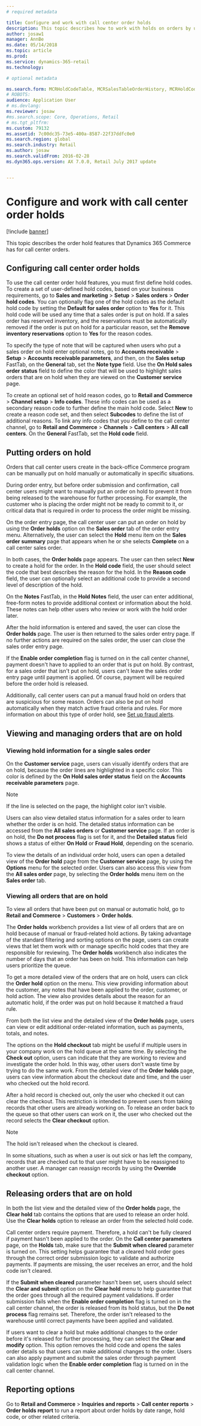 ```yaml
---
# required metadata

title: Configure and work with call center order holds
description: This topic describes how to work with holds on orders by using Dynamics 365 Commerce.
author: josaw1
manager: AnnBe
ms.date: 05/14/2018
ms.topic: article
ms.prod: 
ms.service: dynamics-365-retail
ms.technology: 

# optional metadata

ms.search.form: MCRHoldCodeTable, MCRSalesTableOrderHistory, MCRHoldCodeTrans, MCROrderEventSetup, MCROrderEventTable
# ROBOTS: 
audience: Application User
# ms.devlang: 
ms.reviewer: josaw
#ms.search.scope: Core, Operations, Retail
# ms.tgt_pltfrm: 
ms.custom: 79132
ms.assetid: 7c00dc35-73e5-400a-8587-22f37ddfc0e0
ms.search.region: global
ms.search.industry: Retail
ms.author: josaw
ms.search.validFrom: 2016-02-28
ms.dyn365.ops.version: AX 7.0.0, Retail July 2017 update


---
```


# Configure and work with call center order holds

[!include [banner](includes/banner.md)]

This topic describes the order hold features that Dynamics 365 Commerce has for call center orders.

## Configuring call center order holds

To use the call center order hold features, you must first define hold codes. To create a set of user-defined hold codes, based on your business requirements, go to **Sales and marketing** \> **Setup** \> **Sales orders** \> **Order hold codes**. You can optionally flag one of the hold codes as the default hold code by setting the **Default for sales order** option to **Yes** for it. This hold code will be used any time that a sales order is put on hold. If a sales order has reserved inventory, and the reservations must be automatically removed if the order is put on hold for a particular reason, set the **Remove inventory reservations** option to **Yes** for the reason codes.

To specify the type of note that will be captured when users who put a sales order on hold enter optional notes, go to **Accounts receivable** \> **Setup** \> **Accounts receivable parameters**, and then, on the **Sales setup** FastTab, on the **General** tab, set the **Note type** field. Use the **On Hold sales order status** field to define the color that will be used to highlight sales orders that are on hold when they are viewed on the **Customer service** page.

To create an optional set of hold reason codes, go to **Retail and Commerce** \> **Channel setup** \> **Info codes**. These info codes can be used as a secondary reason code to further define the main hold code. Select **New** to create a reason code set, and then select **Subcodes** to define the list of additional reasons. To link any info codes that you define to the call center channel, go to **Retail and Commerce** \> **Channels** \> **Call centers** \> **All call centers**. On the **General** FastTab, set the **Hold code** field.

## Putting orders on hold

Orders that call center users create in the back-office Commerce program can be manually put on hold manually or automatically in specific situations.

During order entry, but before order submission and confirmation, call center users might want to manually put an order on hold to prevent it from being released to the warehouse for further processing. For example, the customer who is placing the order might not be ready to commit to it, or critical data that is required in order to process the order might be missing.

On the order entry page, the call center user can put an order on hold by using the **Order holds** option on the **Sales order** tab of the order entry menu. Alternatively, the user can select the **Hold** menu item on the **Sales order summary** page that appears when he or she selects **Complete** on a call center sales order.

In both cases, the **Order holds** page appears. The user can then select **New** to create a hold for the order. In the **Hold code** field, the user should select the code that best describes the reason for the hold. In the **Reason code** field, the user can optionally select an additional code to provide a second level of description of the hold.

On the **Notes** FastTab, in the **Hold Notes** field, the user can enter additional, free-form notes to provide additional context or information about the hold. These notes can help other users who review or work with the hold order later.

After the hold information is entered and saved, the user can close the **Order holds** page. The user is then returned to the sales order entry page. If no further actions are required on the sales order, the user can close the sales order entry page.

If the **Enable order completion** flag is turned on in the call center channel, payment doesn't have to applied to an order that is put on hold. By contrast, for a sales order that isn't put on hold, users can't leave the sales order entry page until payment is applied. Of course, payment will be required before the order hold is released.

Additionally, call center users can put a manual fraud hold on orders that are suspicious for some reason. Orders can also be put on hold automatically when they match active fraud criteria and rules. For more information on about this type of order hold, see [Set up fraud alerts](https://docs.microsoft.com/dynamics365/unified-operations/retail/set-up-fraud-alerts).

## Viewing and managing orders that are on hold

### Viewing hold information for a single sales order

On the **Customer service** page, users can visually identify orders that are on hold, because the order lines are highlighted in a specific color. This color is defined by the **On Hold sales order status** field on the **Accounts receivable parameters** page.

> [!NOTE]
> If the line is selected on the page, the highlight color isn't visible.

Users can also view detailed status information for a sales order to learn whether the order is on hold. The detailed status information can be accessed from the **All sales orders** or **Customer service** page. If an order is on hold, the **Do not process** flag is set for it, and the **Detailed status** field shows a status of either **On Hold** or **Fraud Hold**, depending on the scenario.

To view the details of an individual order hold, users can open a detailed view of the **Order hold** page from the **Customer service** page, by using the **Options** menu for the selected order. Users can also access this view from the **All sales order** page, by selecting the **Order holds** menu item on the **Sales order** tab.

### Viewing all orders that are on hold

To view all orders that have been put on manual or automatic hold, go to **Retail and Commerce** \> **Customers** \> **Order holds**.

The **Order holds** workbench provides a list view of all orders that are on hold because of manual or fraud-related hold actions. By taking advantage of the standard filtering and sorting options on the page, users can create views that let them work with or manage specific hold codes that they are responsible for reviewing. The **Order holds** workbench also indicates the number of days that an order has been on hold. This information can help users prioritize the queue.

To get a more detailed view of the orders that are on hold, users can click the **Order hold** option on the menu. This view providing information about the customer, any notes that have been applied to the order, customer, or hold action. The view also provides details about the reason for an automatic hold, if the order was put on hold because it matched a fraud rule.

From both the list view and the detailed view of the **Order holds** page, users can view or edit additional order-related information, such as payments, totals, and notes.

The options on the **Hold checkout** tab might be useful if multiple users in your company work on the hold queue at the same time. By selecting the **Check out** option, users can indicate that they are working to review and investigate the order hold. In this way, other users don't waste time by trying to do the same work. From the detailed view of the **Order holds** page, users can view information about the checkout date and time, and the user who checked out the hold record.

After a hold record is checked out, only the user who checked it out can clear the checkout. This restriction is intended to prevent users from taking records that other users are already working on. To release an order back to the queue so that other users can work on it, the user who checked out the record selects the **Clear checkout** option.

> [!NOTE]
> The hold isn't released when the checkout is cleared.

In some situations, such as when a user is out sick or has left the company, records that are checked out to that user might have to be reassigned to another user. A manager can reassign records by using the **Override checkout** option.

## Releasing orders that are on hold

In both the list view and the detailed view of the **Order holds** page, the **Clear hold** tab contains the options that are used to release an order hold. Use the **Clear holds** option to release an order from the selected hold code.

Call center orders require payment. Therefore, a hold can't be fully cleared if payment hasn't been applied to the order. On the **Call center parameters** page, on the **Holds** tab, make sure that the **Submit when cleared** parameter is turned on. This setting helps guarantee that a cleared hold order goes through the correct order submission logic to validate and authorize payments. If payments are missing, the user receives an error, and the hold code isn't cleared.

If the **Submit when cleared** parameter hasn't been set, users should select the **Clear and submit** option on the **Clear hold** menu to help guarantee that the order goes through all the required payment validations. If order submission fails when the **Enable order completion** flag is turned on in the call center channel, the order is released from its hold status, but the **Do not process** flag remains set. Therefore, the order isn't released to the warehouse until correct payments have been applied and validated.

If users want to clear a hold but make additional changes to the order before it's released for further processing, they can select the **Clear and modify** option. This option removes the hold code and opens the sales order details so that users can make additional changes to the order. Users can also apply payment and submit the sales order through payment validation logic when the **Enable order completion** flag is turned on in the call center channel.

## Reporting options

Go to **Retail and Commerce** \> **Inquiries and reports** \> **Call center reports** \> **Order holds report** to run a report about order holds by date range, hold code, or other related criteria.
